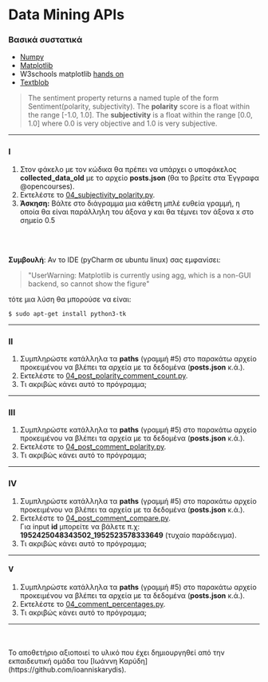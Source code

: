# Data Mining APIs

### Βασικά συστατικά
* [Numpy](https://numpy.org/)
* [Matplotlib](https://matplotlib.org/)
* W3schools matplotlib [hands on](https://www.w3schools.com/python/matplotlib_intro.asp)
* [Textblob](https://textblob.readthedocs.io/en/dev/)
> The sentiment property returns a named tuple of the form Sentiment(polarity, subjectivity).
> The **polarity** score is a float within the range [-1.0, 1.0]. 
> The **subjectivity** is a float within the range [0.0, 1.0] where 0.0 is very objective and 1.0 is very subjective.
  

---

### I
1. Στον φάκελο με τον κώδικα θα πρέπει να υπάρχει ο υποφάκελος **collected_data_old** με το αρχείο **posts.json** (θα το βρείτε στα Έγγραφα @opencourses).
2. Εκτελέστε το [04_subjectivity_polarity.py](/source_code/04_subjectivity_polarity.py).
3. **Άσκηση:** Βάλτε στο διάγραμμα μια κάθετη μπλέ ευθεία γραμμή, η οποία θα είναι παράλληλη του άξονα y και θα τέμνει τον άξονα x στο σημείο 0.5


<br/>
<br/>


**Συμβουλή**: Αν το IDE (pyCharm σε ubuntu linux) σας εμφανίσει:
> "UserWarning: Matplotlib is currently using agg, which is a non-GUI backend, so cannot show the figure"

τότε μια λύση θα μπορούσε να είναι:
```
$ sudo apt-get install python3-tk
```

---

### II

1. Συμπληρώστε κατάλληλα τα **paths** (γραμμή #5) στο παρακάτω αρχείο προκειμένου να βλέπει τα αρχεία με τα δεδομένα (**posts.json** κ.ά.).
2. Εκτελέστε το [04_post_polarity_comment_count.py](/source_code/04_post_polarity_comment_count.py).
3. Τι ακριβώς κάνει αυτό το πρόγραμμα;

---

### III
1. Συμπληρώστε κατάλληλα τα **paths** (γραμμή #5) στο παρακάτω αρχείο προκειμένου να βλέπει τα αρχεία με τα δεδομένα (**posts.json** κ.ά.).
2. Εκτελέστε το [04_post_comment_polarity.py](/source_code/04_post_comment_polarity.py).
3. Τι ακριβώς κάνει αυτό το πρόγραμμα;

---

### IV
1. Συμπληρώστε κατάλληλα τα **paths** (γραμμή #5) στο παρακάτω αρχείο προκειμένου να βλέπει τα αρχεία με τα δεδομένα (**posts.json** κ.ά.).
2. Εκτελέστε το [04_post_comment_compare.py](/source_code/04_post_comment_compare.py). <br> Για input **id** μπορείτε να βάλετε π.χ: **1952425048343502_1952523578333649** (τυχαίο παράδειγμα).
3. Τι ακριβώς κάνει αυτό το πρόγραμμα;

---

#### V
1. Συμπληρώστε κατάλληλα τα **paths** (γραμμή #5) στο παρακάτω αρχείο προκειμένου να βλέπει τα αρχεία με τα δεδομένα (**posts.json** κ.ά.).
2. Εκτελέστε το [04_comment_percentages.py](/source_code/04_comment_percentages.py).
3. Τι ακριβώς κάνει αυτό το πρόγραμμα;

---

<br>
<br>
Το αποθετήριο αξιοποιεί το υλικό που έχει δημιουργηθεί από την εκπαιδευτική ομάδα του [Ιωάννη Καρύδη](https://github.com/ioanniskarydis).
